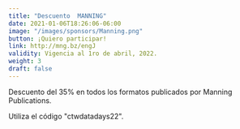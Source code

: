 ```yaml
---
title: "Descuento  MANNING"
date: 2021-01-06T18:26:06-06:00
image: "/images/sponsors/Manning.png"
button: ¡Quiero participar!
link: http://mng.bz/engJ
validity: Vigencia al 1ro de abril, 2022.
weight: 3
draft: false
---
```


Descuento del 35% en todos los formatos publicados por Manning Publications.

Utiliza el código "ctwdatadays22".